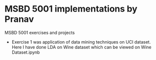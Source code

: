 # MSBD 5001 implementations by Pranav

MSBD 5001 exercises and projects

* Exercise 1 was application of data mining techniques on UCI dataset. Here I have done LDA on Wine dataset which can be viewed on Wine Dataset.ipynb
